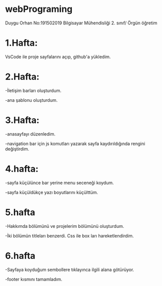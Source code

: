 # webPrograming
Duygu Orhan
No:191502019
Bilgisayar Mühendisliği 2. sınıf/ Örgün öğretim

# 1.Hafta:
VsCode ile proje sayfalarını açıp, github'a yükledim.

# 2.Hafta:
-İletişim barları oluşturdum.

-ana şablonu oluşturdum.

# 3.Hafta:
-anasayfayı düzenledim.

-navigation bar için js komutları yazarak sayfa kaydırıldığında rengini değiştirdim.

# 4.hafta:
-sayfa küçülünce bar yerine menu seceneği koydum.

-sayfa küçüldükçe yazı boyutlarını küçülttüm.

# 5.hafta
-Hakkımda bölümünü ve projelerim bölümünü oluşturdum. 

-İki bölümün titleları benzerdi. Css ile box ları hareketlendirdim.

# 6.hafta
-Sayfaya koyduğum sembollere tıklayınca ilgili alana götürüyor. 

-footer kısmını tamamladım.
